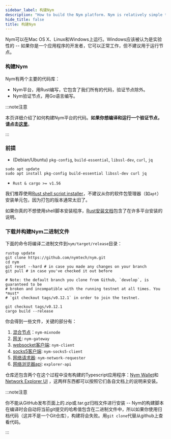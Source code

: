 ```yaml
---
sidebar_label: 构建Nym
description: "How to build the Nym platform. Nym is relatively simple to build and run on Mac OS X, Linux, and Windows."
hide_title: false
title: 构建Nym
---
```


Nym可以在Mac OS X、Linux和Windows上运行。Windows应该被认为是实验性的 -- 如果你是一个应用程序的开发者，它可以正常工作，但不建议用于运行节点。

### 构建Nym

Nym有两个主要的代码库：

- Nym平台，用Rust编写，它包含了我们所有的代码，验证节点除外。
- Nym验证节点，用Go语言编写。

:::note注意

本页详细介绍了如何构建Nym平台的代码。**如果你想编译和运行一个验证节点，**请点击**[这里](/docs/stable/run-nym-nodes/nodes/validators)**。

:::

### 前提

- (Debian/Ubuntu) `pkg-config`, `build-essential`, `libssl-dev`, `curl`, `jq`

```
sudo apt update
sudo apt install pkg-config build-essential libssl-dev curl jq
```

- `Rust & cargo >= v1.56`

我们推荐使用[Rust shell script installer](https://www.rust-lang.org/tools/install)，不建议从你的软件包管理器（如`apt`）安装单元包，因为打包的版本通常太旧了。

如果你真的不想使用shell脚本安装程序，[Rust安装文档](https://forge.rust-lang.org/infra/other-installation-methods.html)包含了在许多平台安装的说明。

### 下载并构建Nym二进制文件

下面的命令将编译二进制文件到`nym/target/release`目录：

```
rustup update
git clone https://github.com/nymtech/nym.git
cd nym
git reset --hard # in case you made any changes on your branch
git pull # in case you've checked it out before

# Note: the default branch you clone from Github, `develop`, is guaranteed to be
# broken and incompatible with the running testnet at all times. You *must*
# `git checkout tags/v0.12.1` in order to join the testnet.

git checkout tags/v0.12.1
cargo build --release
```

你会得到一些文件，关键的部分有：

1. [混合节点](/docs/stable/run-nym-nodes/nodes/mixnodes)：`nym-mixnode`
2. [网关](/docs/stable/run-nym-nodes/nodes/gateways): `nym-gateway`
3. [websocket客户端](/docs/stable/develop-with-nym/websocket-client): `nym-client`
4. [socks5客户端](/docs/stable/use-external-apps/index): `nym-socks5-client`
5. [网络请求器](/docs/stable/run-nym-nodes/nodes/requester): `nym-network-requester`
6. [网络浏览器api](/docs/stable/nym-apps/network-explorer): `explorer-api`

仓库还包含两个在这个过程中没有构建的Typescript应用程序：[Nym Wallet](docs/stable/nym-apps/wallet)和[Network Explorer UI](docs/stable/nym-apps/network-explorer) ，这两样东西都可以按照它们各自文档上的说明来安装。

:::note注意

你不能从GitHub发布页面上的.zip或.tar.gz归档文件进行安装 -- Nym的构建脚本在编译时会自动将当前git提交的哈希值包含在二进制文件中，所以如果你使用归档代码（这并不是一个Git仓库），构建将会失败。用`git clone`代替从github上查看代码。

:::